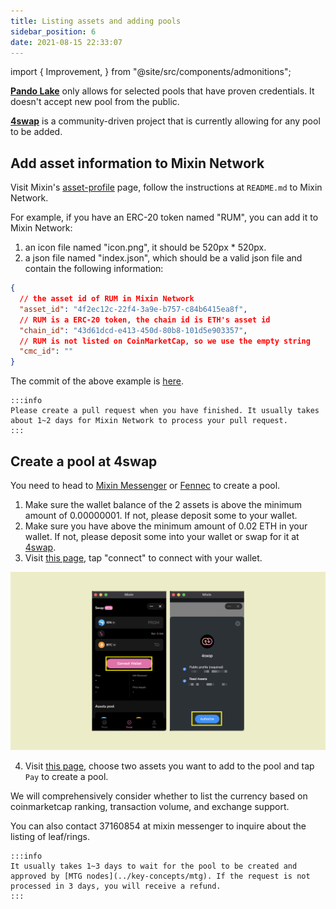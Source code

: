 ```yaml
---
title: Listing assets and adding pools
sidebar_position: 6
date: 2021-08-15 22:33:07
---
```


import { Improvement, } from "@site/src/components/admonitions";

<Improvement />

**[Pando Lake](https://lake.pando.im)** only allows for selected pools that have proven credentials. It doesn't accept new pool from the public.

**[4swap](https://4swap.org)** is a community-driven project that is currently allowing for any pool to be added.

## Add asset information to Mixin Network

Visit Mixin's [asset-profile](https://github.com/MixinNetwork/asset-profile) page, follow the instructions at `README.md` to Mixin Network.

For example, if you have an ERC-20 token named "RUM", you can add it to Mixin Network:

1. an icon file named "icon.png", it should be 520px * 520px.
2. a json file named "index.json", which should be a valid json file and contain the following information:

```json
{
  // the asset id of RUM in Mixin Network
  "asset_id": "4f2ec12c-22f4-3a9e-b757-c84b6415ea8f",
  // RUM is a ERC-20 token, the chain id is ETH's asset id
  "chain_id": "43d61dcd-e413-450d-80b8-101d5e903357",
  // RUM is not listed on CoinMarketCap, so we use the empty string
  "cmc_id": ""
}
```

The commit of the above example is [here](https://github.com/MixinNetwork/asset-profile/commit/437d378f899c5837598bdb8c4e9c18ae8f21ad27).

````mdx-code-block
:::info
Please create a pull request when you have finished. It usually takes about 1~2 days for Mixin Network to process your pull request.
:::
````

## Create a pool at 4swap

You need to head to [Mixin Messenger](../../apps/wallets#mixin-messenger) or [Fennec](../../apps/wallets#fennec) to create a pool.

1. Make sure the wallet balance of the 2 assets is above the minimum amount of 0.00000001. If not, please deposit some to your wallet.
2. Make sure you have above the minimum amount of 0.02 ETH in your wallet. If not, please deposit some into your wallet or swap for it at [4swap](https://app.4swap.org).
3. Visit [this page](https://app.4swap.org/#/me), tap "connect" to connect with your wallet.

![](../assets/lake-get-started-p2.png)

4. Visit [this page](https://app.4swap.org/#/liquidity/create), choose two assets you want to add to the pool and tap `Pay` to create a pool.

We will comprehensively consider whether to list the currency based on coinmarketcap ranking, transaction volume, and exchange support.

You can also contact 37160854 at mixin messenger to inquire about the listing of leaf/rings.

````mdx-code-block
:::info
It usually takes 1~3 days to wait for the pool to be created and approved by [MTG nodes](../key-concepts/mtg). If the request is not processed in 3 days, you will receive a refund.
:::
````